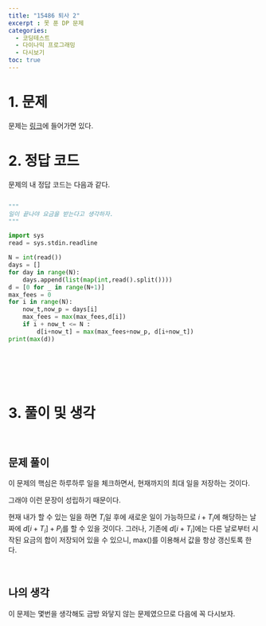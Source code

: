 ```yaml
---
title: "15486 퇴사 2"
excerpt : 못 푼 DP 문제
categories:
  - 코딩테스트
  - 다이나믹 프로그래밍
  - 다시보기
toc: true
---
```

  
# 1. 문제
문제는 [링크](https://www.acmicpc.net/problem/15486)에 들어가면 있다.

# 2. 정답 코드

문제의 내 정답 코드는 다음과 같다.

```python

"""
일이 끝나야 요금을 받는다고 생각하자.
"""

import sys
read = sys.stdin.readline

N = int(read())
days = []
for day in range(N):
    days.append(list(map(int,read().split())))
d = [0 for _ in range(N+1)]
max_fees = 0
for i in range(N):
    now_t,now_p = days[i]
    max_fees = max(max_fees,d[i])
    if i + now_t <= N :
        d[i+now_t] = max(max_fees+now_p, d[i+now_t])
print(max(d))



```


<br/><br/><br/>

# 3. 풀이 및 생각

<br/>

## 문제 풀이

이 문제의 핵심은 하루하루 일을 체크하면서, 현재까지의 최대 일을 저장하는 것이다.

그래야 이런 문장이 성립하기 때문이다. 

현재 내가 할 수 있는 일을 하면 $T_i$일 후에 새로운 일이 가능하므로
$i+T_i$에 해당하는 날짜에 $d[i+T_i]+P_i$를 할 수 있을 것이다. 그러나, 기존에 $d[i+T_i]$에는 다른 날로부터 시작된
요금의 합이 저장되어 있을 수 있으니, max()를 이용해서 값을 항상 갱신토록 한다.

<br/> 

## 나의 생각

이 문제는 몇번을 생각해도 금방 와닿지 않는 문제였으므로 다음에 꼭 다시보자.
